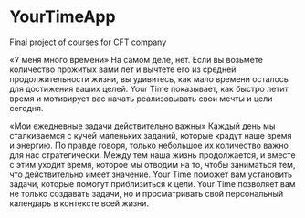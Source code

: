# YourTimeApp
 Final project of courses for CFT company

«У меня много времени»
На самом деле, нет. Если вы возьмете количество прожитых вами лет и вычтете его из средней продолжительности жизни, вы удивитесь, как мало времени осталось для достижения ваших целей. 
Your Time показывает, как быстро летит время и мотивирует вас начать реализовывать свои мечты и цели сегодня.

«Мои ежедневные задачи действительно важны»
Каждый день мы сталкиваемся с кучей маленьких заданий, которые крадут наше время и энергию. По правде говоря, только небольшое их количество важно для нас стратегически. Между тем наша жизнь продолжается, и вместе с этим уходит время, которое мы отводим на то, чтобы заниматься тем, что действительно имеет значение.
Your Time поможет вам установить задачи, которые помогут приблизиться к цели. Your Time позволяет вам не только создавать задачи, но и просматривать свой персональный календарь в контексте всей жизни.
